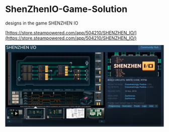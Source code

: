 # ShenZhenIO-Game-Solution
designs in the game SHENZHEN IO

[https://store.steampowered.com/app/504210/SHENZHEN_IO/](https://store.steampowered.com/app/504210/SHENZHEN_IO/)


![shenzehnio](https://github.com/wenyaoc/figures/blob/main/shenzhenio.PNG)
